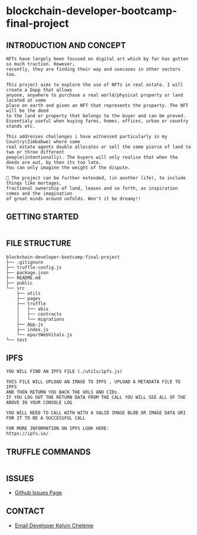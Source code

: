 # blockchain-developer-bootcamp-final-project

## INTRODUCTION AND CONCEPT

```
NFTs have largely been focused on digital art which by far has gotten so much traction. However, 
recently, they are finding their way and usecases in other sectors too. 

This project aims to explore the use of NFTs in real estate. I will create a Dapp that allows 
anyone, anywhere to purchase a real world/physical property or land located at some 
place on earth and given an NFT that represents the property. The NFT will be the deed 
to the land or property that belongs to the buyer and can be proved. 
Essentialy useful when buying farms, homes, offices, urban or country stands etc. 

This addresses challenges i have witnessed particularly in my Country(Zimbabwe) where some 
real estate agents double allocates or sell the same pierce of land to two or three different 
people(intentionally). The buyers will only realise that when the deeds are out, by then its too late. 
You can only imagine the weight of the dispute.

🚀 The project can be further extended, (in another life), to include things like mortages, 
fractional ownership of land, leases and so forth, as inspiration comes and the imagination 
of great minds around unfolds. Won't it be dreamy!!

```

## GETTING STARTED 

```
```

## FILE STRUCTURE

```
blockchain-developer-bootcamp-final-project
├── .gitignore
├── truffle-config.js
├── package.json
├── README.md
├── public
└── src
	├── utils
	├── pages
	├── truffle
	│	├── abis
	│	├── contracts
	│	└── migrations
	├── App.js
	├── index.js
	└── eportWebVitals.js
└── test
```

## IPFS

```
YOU WILL FIND AN IPFS FILE (./utils/ipfs.js)

THIS FILE WILL UPLOAD AN IMAGE TO IPFS , UPLOAD A METADATA FILE TO IPFS
AND THEN RETURN YOU BACK THE URLS AND CIDs.
IF YOU LOG OUT THE RETURN DATA FROM THE CALL YOU WILL SEE ALL OF THE ABOVE IN YOUR CONSOLE LOG

YOU WILL NEED TO CALL WITH WITH A VALID IMAGE BLOB OR IMAGE DATA URI FOR IT TO BE A SUCCESSFUL CALL

FOR MORE INFORMATION ON IPFS LOOK HERE:
https://ipfs.io/

```

## TRUFFLE COMMANDS

```
```

## ISSUES
- [Github Issues Page](https://github.com/keptac/blockchain-developer-bootcamp-final-project/issues)

## CONTACT
- [Email Developer Kelvin Chelenje](mailto:keptac.dev@gmail.com)
